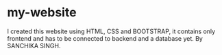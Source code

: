 # my-website
I created this website using HTML, CSS and BOOTSTRAP, it contains only frontend and has to be connected to backend and a database yet.
By SANCHIKA SINGH.

